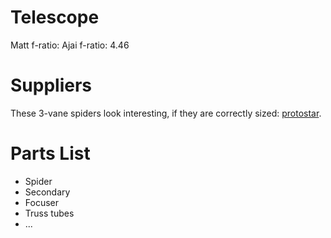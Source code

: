 # Telescope
Matt f-ratio:
Ajai f-ratio: 4.46

# Suppliers
These 3-vane spiders look interesting, if they are correctly sized:
[protostar](http://fpi-protostar.com/s3vmnts.htm).

# Parts List
* Spider
* Secondary
* Focuser
* Truss tubes
* ...
